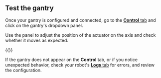 ## Test the gantry

Once your gantry is configured and connected, go to the [**Control** tab](/fleet/machines/#control) and click on the gantry's dropdown panel.

Use the panel to adjust the position of the actuator on the axis and check whether it moves as expected.

{{<imgproc src="/components/gantry/gantry-control-tab.png" resize="450x" declaredimensions=true alt="Gantry control panel.">}}

If the gantry does not appear on the **Control** tab, or if you notice unexpected behavior, check your robot's [**Logs** tab](/fleet/machines/#logs) for errors, and review the configuration.
